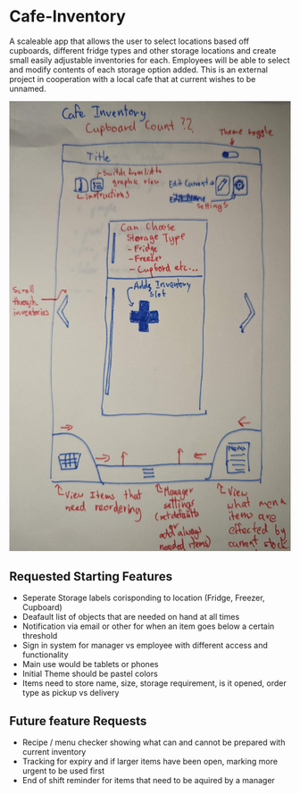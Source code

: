 # Cafe-Inventory

A scaleable app that allows the user to select locations based off cupboards, different fridge types and other storage locations and create small easily adjustable inventories for each.
Employees will be able to select and modify contents of each storage option added.
This is an external project in cooperation with a local cafe that at current wishes to be unnamed.

![](alpha_ui_cafe_inventory_Nov_2023.jpg)

## Requested Starting Features

- Seperate Storage labels corisponding to location (Fridge, Freezer, Cupboard)
- Deafault list of objects that are needed on hand at all times
- Notification via email or other for when an item goes below a certain threshold
- Sign in system for manager vs employee with different access and functionality
- Main use would be tablets or phones
- Initial Theme should be pastel colors
- Items need to store name, size, storage requirement, is it opened, order type as pickup vs delivery

## Future feature Requests

- Recipe / menu checker showing what can and cannot be prepared with current inventory
- Tracking for expiry and if larger items have been open, marking more urgent to be used first
- End of shift reminder for items that need to be aquired by a manager

